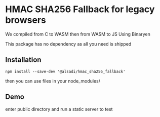# HMAC SHA256 Fallback for legacy browsers

We compiled from C to WASM then from WASM to JS Using Binaryen

This package has no dependency as all you need is shipped


## Installation

```
npm install --save-dev '@alsadi/hmac_sha256_fallback'
```

then you can use files in your node_modules/

## Demo

enter public directory and run a static server to test

